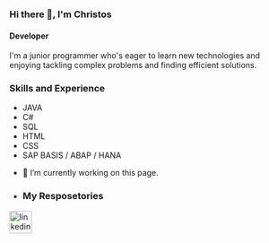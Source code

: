 ### Hi there 👋, I'm Christos
#### Developer
I'm a junior programmer who's eager to learn new technologies and enjoying tackling complex problems and finding efficient solutions.

### Skills and Experience
* JAVA  
* C#
* SQL
* HTML  
* CSS
* SAP BASIS / ABAP / HANA

- 🔭 I’m currently working on this page.

- ### My Resposetories
  


[<img src='https://cdn.jsdelivr.net/npm/simple-icons@3.0.1/icons/linkedin.svg' alt='linkedin' height='40'>](https://www.linkedin.com/in/ChristosTsavos/)  





